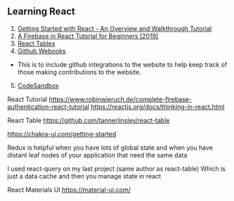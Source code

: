 ## Learning React
1. [Getting Started with React - An Overview and Walkthrough Tutorial](https://www.taniarascia.com/getting-started-with-react/)
2. [A Firebase in React Tutorial for Beginners [2019]](https://www.robinwieruch.de/complete-firebase-authentication-react-tutorial)
3. [React Tables](https://github.com/tannerlinsley/react-table)
4. [Github Webooks](https://developer.github.com/webhooks/creating/)
  - This is to include github integrations to the website to help keep track of those making contributions to the website.
5. [CodeSandbox](https://codesandbox.io/dashboard/recent)

React Tutorial
https://www.robinwieruch.de/complete-firebase-authentication-react-tutorial https://reactjs.org/docs/thinking-in-react.html

React Table
https://github.com/tannerlinsley/react-table

https://chakra-ui.com/getting-started

Redux is helpful when you have lots of global state and when you have distant leaf nodes of your application that need the same data

I used react-query on my last project (same author as react-table)
Which is just a data cache and then you manage state in react

React Materials UI
https://material-ui.com/

